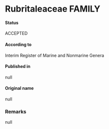 Rubritaleaceae FAMILY
=======

#### Status
ACCEPTED

#### According to
Interim Register of Marine and Nonmarine Genera

#### Published in
null

#### Original name
null

### Remarks
null